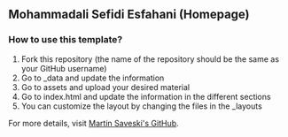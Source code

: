 ## Mohammadali Sefidi Esfahani (Homepage)

### How to use this template?
1. Fork this repository (the name of the repository should be the same as your GitHub username)
2. Go to _data and update the information
3. Go to assets and upload your desired material
4. Go to index.html and update the information in the different sections
5. You can customize the layout by changing the files in the _layouts

For more details, visit [Martin Saveski's GitHub](https://github.com/msaveski/www_personal).


